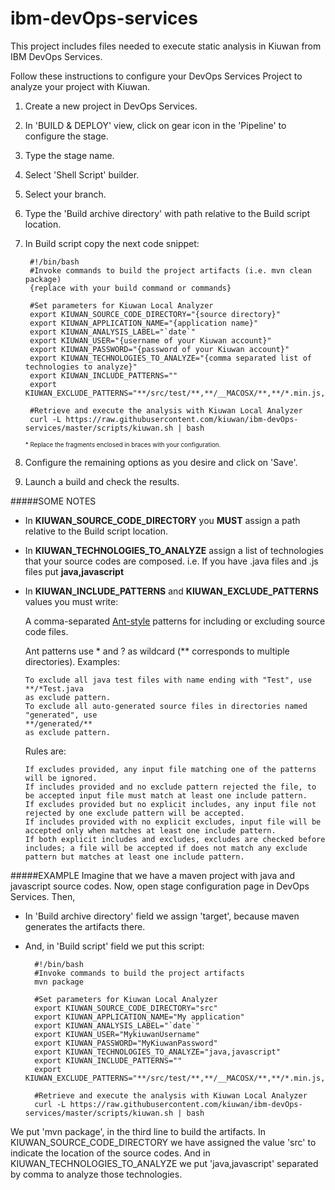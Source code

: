 ibm-devOps-services
===================

This project includes files needed to execute static analysis in Kiuwan from IBM DevOps Services.

Follow these instructions to configure your DevOps Services Project to analyze your project with Kiuwan.

1. Create a new project in DevOps Services.
2. In 'BUILD & DEPLOY' view, click on gear icon in the 'Pipeline' to configure the stage.
2. Type the stage name.
3. Select 'Shell Script' builder.
4. Select your branch.
5. Type the 'Build archive directory' with path relative to the Build script location.
6. In Build script copy the next code snippet:

		#!/bin/bash
		#Invoke commands to build the project artifacts (i.e. mvn clean package)
		{replace with your build command or commands}
		
		#Set parameters for Kiuwan Local Analyzer
		export KIUWAN_SOURCE_CODE_DIRECTORY="{source directory}"
		export KIUWAN_APPLICATION_NAME="{application name}"
		export KIUWAN_ANALYSIS_LABEL="`date`"
		export KIUWAN_USER="{username of your Kiuwan account}"
		export KIUWAN_PASSWORD="{password of your Kiuwan account}"
		export KIUWAN_TECHNOLOGIES_TO_ANALYZE="{comma separated list of technologies to analyze}"
		export KIUWAN_INCLUDE_PATTERNS=""
		export KIUWAN_EXCLUDE_PATTERNS="**/src/test/**,**/__MACOSX/**,**/*.min.js,**/*.Designer.vb,**/*Reference.vb,**/*Service.vb,**/*Silverlight.vb,**/*.Designer.cs,**/*Reference.cs,**/*Service.cs,**/*Silverlight.cs"
		
		#Retrieve and execute the analysis with Kiuwan Local Analyzer
		curl -L https://raw.githubusercontent.com/kiuwan/ibm-devOps-services/master/scripts/kiuwan.sh | bash

	<sub><sup>\* Replace the fragments enclosed in braces with your configuration.</sup></sub> 

7. Configure the remaining options as you desire and click on 'Save'.
8. Launch a build and check the results.

#####SOME NOTES
* In **KIUWAN_SOURCE_CODE_DIRECTORY** you **MUST** assign a path relative to the Build script location.
* In **KIUWAN_TECHNOLOGIES_TO_ANALYZE** assign a list of technologies that your source codes are composed. i\.e\. If you have \.java files and \.js files put **java,javascript**
* In **KIUWAN_INCLUDE_PATTERNS** and **KIUWAN_EXCLUDE_PATTERNS** values you must write:

   A comma-separated [Ant-style](http://ant.apache.org/manual/dirtasks.html#patterns) patterns for including or excluding source code files.

   Ant patterns use \* and ? as wildcard \(\*\* corresponds to multiple directories).
   Examples:

      To exclude all java test files with name ending with "Test", use
      **/*Test.java
      as exclude pattern.
      To exclude all auto-generated source files in directories named "generated", use
      **/generated/**
      as exclude pattern.

   Rules are:

      If excludes provided, any input file matching one of the patterns will be ignored.
      If includes provided and no exclude pattern rejected the file, to be accepted input file must match at least one include pattern.
      If excludes provided but no explicit includes, any input file not rejected by one exclude pattern will be accepted.
      If includes provided with no explicit excludes, input file will be accepted only when matches at least one include pattern.
      If both explicit includes and excludes, excludes are checked before includes; a file will be accepted if does not match any exclude pattern but matches at least one include pattern.

#####EXAMPLE
Imagine that we have a maven project with java and javascript source codes.
Now, open stage configuration page in DevOps Services. Then,
* In 'Build archive directory' field we assign 'target', because maven generates the artifacts there.
* And, in 'Build script' field we put this script:

		#!/bin/bash
		#Invoke commands to build the project artifacts
		mvn package
		
		#Set parameters for Kiuwan Local Analyzer
		export KIUWAN_SOURCE_CODE_DIRECTORY="src"
		export KIUWAN_APPLICATION_NAME="My application"
		export KIUWAN_ANALYSIS_LABEL="`date`"
		export KIUWAN_USER="MykiuwanUsername"
		export KIUWAN_PASSWORD="MyKiuwanPassword"
		export KIUWAN_TECHNOLOGIES_TO_ANALYZE="java,javascript"
		export KIUWAN_INCLUDE_PATTERNS=""
		export KIUWAN_EXCLUDE_PATTERNS="**/src/test/**,**/__MACOSX/**,**/*.min.js,**/*.Designer.vb,**/*Reference.vb,**/*Service.vb,**/*Silverlight.vb,**/*.Designer.cs,**/*Reference.cs,**/*Service.cs,**/*Silverlight.cs"
		
		#Retrieve and execute the analysis with Kiuwan Local Analyzer
		curl -L https://raw.githubusercontent.com/kiuwan/ibm-devOps-services/master/scripts/kiuwan.sh | bash
		
We put 'mvn package', in the third line to build the artifacts. 
In KIUWAN_SOURCE_CODE_DIRECTORY we have assigned the value 'src' to indicate the location of the source codes.
And in KIUWAN_TECHNOLOGIES_TO_ANALYZE we put 'java,javascript' separated by comma to analyze those technologies. 
 